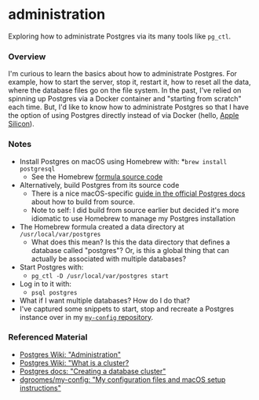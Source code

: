 # administration

Exploring how to administrate Postgres via its many tools like `pg_ctl`.
  
### Overview

I'm curious to learn the basics about how to administrate Postgres. For example, how to start the server, stop it,
restart it, how to reset all the data, where the database files go on the file system. In the past, I've relied on
spinning up Postgres via a Docker container and "starting from scratch" each time. But, I'd like to know how to
administrate Postgres so that I have the option of using Postgres directly instead of via Docker (hello, [Apple Silicon](https://github.com/docker/for-mac/issues/4733)).  

### Notes

* Install Postgres on macOS using Homebrew with:
  *`brew install postgresql`
  * See the Homebrew [formula source code](https://github.com/Homebrew/homebrew-core/blob/HEAD/Formula/postgresql.rb)
* Alternatively, build Postgres from its source code
  * There is a nice macOS-specific [guide in the official Postgres docs](https://www.postgresql.org/docs/13/installation-platform-notes.html#INSTALLATION-NOTES-MACOS)
    about how to build from source.  
  * Note to self: I did build from source earlier but decided it's more idiomatic to use Homebrew to manage my Postgres
    installation
* The Homebrew formula created a data directory at `/usr/local/var/postgres`
  * What does this mean? Is this the data directory that defines a database called "postgres"? Or, is this a global thing
    that can actually be associated with multiple databases?
* Start Postgres with:
  * `pg_ctl -D /usr/local/var/postgres start`
* Log in to it with:
  * `psql postgres`
* What if I want multiple databases? How do I do that?
* I've captured some snippets to start, stop and recreate a Postgres instance over in my [`my-config` repository](https://github.com/dgroomes/my-config/blob/bd59be9748936c1978ade51b43e3188cd582714b/bash/bash-functions.sh#L66).

### Referenced Material

* [Postgres Wiki: "Administration"](https://wiki.postgresql.org/wiki/Category:Administration)
* [Postgres Wiki: "What is a cluster?](https://wiki.postgresql.org/wiki/Prioritizing_databases_by_separating_into_multiple_clusters#What.27s_a_cluster.3F)
* [Postgres docs: "Creating a database cluster"](https://www.postgresql.org/docs/13/creating-cluster.html)
* [dgroomes/my-config: "My configuration files and macOS setup instructions"](https://github.com/dgroomes/my-config/blob/bd59be9748936c1978ade51b43e3188cd582714b/bash/bash-functions.sh#L66)
